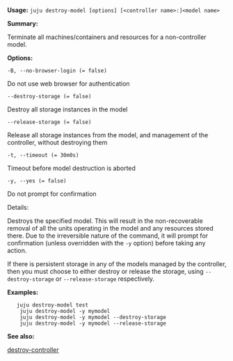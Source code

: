 **Usage:** `juju destroy-model [options] [<controller name>:]<model name>`

**Summary:**

Terminate all machines/containers and resources for a non-controller model.

**Options:**

`-B, --no-browser-login (= false)`

Do not use web browser for authentication

`--destroy-storage (= false)`

Destroy all storage instances in the model

`--release-storage (= false)`

Release all storage instances from the model, and management of the controller, without destroying them

`-t, --timeout (= 30m0s)`

Timeout before model destruction is aborted

`-y, --yes (= false)`

Do not prompt for confirmation

Details:

Destroys the specified model. This will result in the non-recoverable removal of all the units operating in the model and any resources stored there. Due to the irreversible nature of the command, it will prompt for confirmation (unless overridden with the `-y` option) before taking any action.

If there is persistent storage in any of the models managed by the controller, then you must choose to either destroy or release the storage, using `--destroy-storage` or `--release-storage` respectively.

**Examples:**

       juju destroy-model test
        juju destroy-model -y mymodel
        juju destroy-model -y mymodel --destroy-storage
        juju destroy-model -y mymodel --release-storage
**See also:**

[destroy-controller](https://discourse.jujucharms.com/t/command-destroy-controller/1708)

